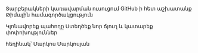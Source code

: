 Տարբերակների կառավարման ուսուցում
GitHub ի հետ աշխատանք
Թիմային համագործակցություն

Կլոնավորեք պահողը
Ստեղծեք նոր ճյուղ և կատարեք փոփոխություններ

հեղինակ՝ Մարկոս Մարկոսյան
